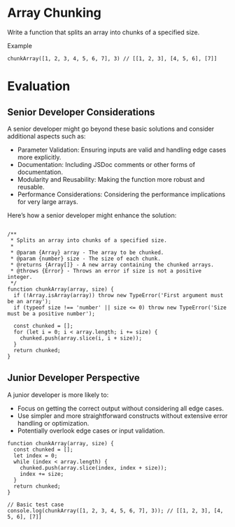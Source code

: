 # Array Chunking

Write a function that splits an array into chunks of a specified size.

Example

```
chunkArray([1, 2, 3, 4, 5, 6, 7], 3) // [[1, 2, 3], [4, 5, 6], [7]]
```

# Evaluation

## Senior Developer Considerations

A senior developer might go beyond these basic solutions and consider additional aspects such as:

- Parameter Validation: Ensuring inputs are valid and handling edge cases more explicitly.
- Documentation: Including JSDoc comments or other forms of documentation.
- Modularity and Reusability: Making the function more robust and reusable.
- Performance Considerations: Considering the performance implications for very large arrays.

Here’s how a senior developer might enhance the solution:

```

/**
 * Splits an array into chunks of a specified size.
 *
 * @param {Array} array - The array to be chunked.
 * @param {number} size - The size of each chunk.
 * @returns {Array[]} - A new array containing the chunked arrays.
 * @throws {Error} - Throws an error if size is not a positive integer.
 */
function chunkArray(array, size) {
  if (!Array.isArray(array)) throw new TypeError('First argument must be an array');
  if (typeof size !== 'number' || size <= 0) throw new TypeError('Size must be a positive number');

  const chunked = [];
  for (let i = 0; i < array.length; i += size) {
    chunked.push(array.slice(i, i + size));
  }
  return chunked;
}

```

## Junior Developer Perspective

A junior developer is more likely to:

- Focus on getting the correct output without considering all edge cases.
- Use simpler and more straightforward constructs without extensive error handling or optimization.
- Potentially overlook edge cases or input validation.

```
function chunkArray(array, size) {
  const chunked = [];
  let index = 0;
  while (index < array.length) {
    chunked.push(array.slice(index, index + size));
    index += size;
  }
  return chunked;
}

// Basic test case
console.log(chunkArray([1, 2, 3, 4, 5, 6, 7], 3)); // [[1, 2, 3], [4, 5, 6], [7]]


```
